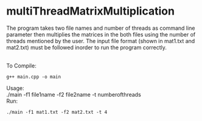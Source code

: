 # multiThreadMatrixMultiplication

The program takes two file names and number of threads as command line parameter then multiplies the matrices in the both files using the number of threads mentioned by the user. The input file format (shown in mat1.txt and mat2.txt) must be followed inorder to run the program correctly. </br> </br>

To Compile: </br>
<pre><code>g++ main.cpp -o main </code></pre>
Usage: </br>
./main -f1 file1name -f2 file2name -t numberofthreads </br>
Run: </br>
<pre><code>./main -f1 mat1.txt -f2 mat2.txt -t 4 </code></pre>
